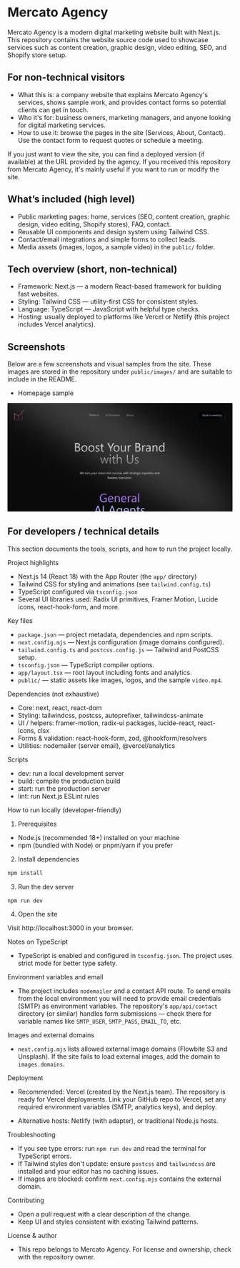 # Mercato Agency

Mercato Agency is a modern digital marketing website built with Next.js. This repository contains the website source code used to showcase services such as content creation, graphic design, video editing, SEO, and Shopify store setup.

## For non-technical visitors

- What this is: a company website that explains Mercato Agency's services, shows sample work, and provides contact forms so potential clients can get in touch.
- Who it's for: business owners, marketing managers, and anyone looking for digital marketing services.
- How to use it: browse the pages in the site (Services, About, Contact). Use the contact form to request quotes or schedule a meeting.

If you just want to view the site, you can find a deployed version (if available) at the URL provided by the agency. If you received this repository from Mercato Agency, it's mainly useful if you want to run or modify the site.

## What’s included (high level)

- Public marketing pages: home, services (SEO, content creation, graphic design, video editing, Shopify stores), FAQ, contact.
- Reusable UI components and design system using Tailwind CSS.
- Contact/email integrations and simple forms to collect leads.
- Media assets (images, logos, a sample video) in the `public/` folder.

## Tech overview (short, non-technical)

- Framework: Next.js — a modern React-based framework for building fast websites.
- Styling: Tailwind CSS — utility-first CSS for consistent styles.
- Language: TypeScript — JavaScript with helpful type checks.
- Hosting: usually deployed to platforms like Vercel or Netlify (this project includes Vercel analytics).

## Screenshots

Below are a few screenshots and visual samples from the site. These images are stored in the repository under `public/images/` and are suitable to include in the README.

- Homepage sample

![Homepage sample](/public/images/homepage.png)

## For developers / technical details

This section documents the tools, scripts, and how to run the project locally.

Project highlights

- Next.js 14 (React 18) with the App Router (the `app/` directory)
- Tailwind CSS for styling and animations (see `tailwind.config.ts`)
- TypeScript configured via `tsconfig.json`
- Several UI libraries used: Radix UI primitives, Framer Motion, Lucide icons, react-hook-form, and more.

Key files

- `package.json` — project metadata, dependencies and npm scripts.
- `next.config.mjs` — Next.js configuration (image domains configured).
- `tailwind.config.ts` and `postcss.config.js` — Tailwind and PostCSS setup.
- `tsconfig.json` — TypeScript compiler options.
- `app/layout.tsx` — root layout including fonts and analytics.
- `public/` — static assets like images, logos, and the sample `video.mp4`.

Dependencies (not exhaustive)

- Core: next, react, react-dom
- Styling: tailwindcss, postcss, autoprefixer, tailwindcss-animate
- UI / helpers: framer-motion, radix-ui packages, lucide-react, react-icons, clsx
- Forms & validation: react-hook-form, zod, @hookform/resolvers
- Utilities: nodemailer (server email), @vercel/analytics

Scripts

- dev: run a local development server
- build: compile the production build
- start: run the production server
- lint: run Next.js ESLint rules

How to run locally (developer-friendly)

1. Prerequisites

- Node.js (recommended 18+) installed on your machine
- npm (bundled with Node) or pnpm/yarn if you prefer

2. Install dependencies

```powershell
npm install
```

3. Run the dev server

```powershell
npm run dev
```

4. Open the site

Visit http://localhost:3000 in your browser.

Notes on TypeScript

- TypeScript is enabled and configured in `tsconfig.json`. The project uses strict mode for better type safety.

Environment variables and email

- The project includes `nodemailer` and a contact API route. To send emails from the local environment you will need to provide email credentials (SMTP) as environment variables. The repository's `app/api/contact` directory (or similar) handles form submissions — check there for variable names like `SMTP_USER`, `SMTP_PASS`, `EMAIL_TO`, etc.

Images and external domains

- `next.config.mjs` lists allowed external image domains (Flowbite S3 and Unsplash). If the site fails to load external images, add the domain to `images.domains`.

Deployment

- Recommended: Vercel (created by the Next.js team). The repository is ready for Vercel deployments. Link your GitHub repo to Vercel, set any required environment variables (SMTP, analytics keys), and deploy.

- Alternative hosts: Netlify (with adapter), or traditional Node.js hosts.

Troubleshooting

- If you see type errors: run `npm run dev` and read the terminal for TypeScript errors.
- If Tailwind styles don't update: ensure `postcss` and `tailwindcss` are installed and your editor has no caching issues.
- If images are blocked: confirm `next.config.mjs` contains the external domain.

Contributing

- Open a pull request with a clear description of the change.
- Keep UI and styles consistent with existing Tailwind patterns.

License & author

- This repo belongs to Mercato Agency. For license and ownership, check with the repository owner.

